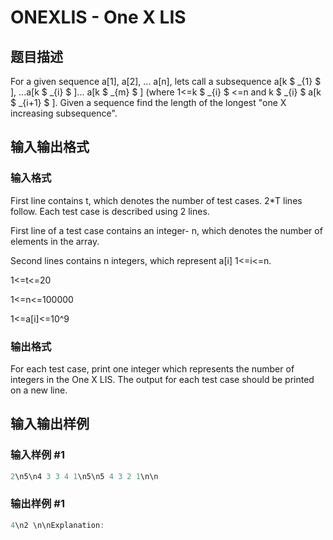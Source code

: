# ONEXLIS - One X LIS

## 题目描述

For a given sequence a\[1\], a\[2\], ... a\[n\], lets call a subsequence a\[k $ _{1} $ \], ...a\[k $ _{i} $ \]... a\[k $ _{m} $ \] (where 1<=k $ _{i} $ <=n and k $ _{i} $ a\[k $ _{i+1} $ \]. Given a sequence find the length of the longest "one X increasing subsequence".

## 输入输出格式

### 输入格式

First line contains t, which denotes the number of test cases. 2\*T lines follow. Each test case is described using 2 lines.

First line of a test case contains an integer- n, which denotes the number of elements in the array.

Second lines contains n integers, which represent a\[i\] 1<=i<=n.

1<=t<=20

1<=n<=100000

1<=a\[i\]<=10^9

### 输出格式

For each test case, print one integer which represents the number of integers in the One X LIS. The output for each test case should be printed on a new line.

## 输入输出样例

### 输入样例 #1

```cpp
2\n5\n4 3 3 4 1\n5\n5 4 3 2 1\n\n
```


### 输出样例 #1

```cpp
4\n2 \n\nExplanation:
```


